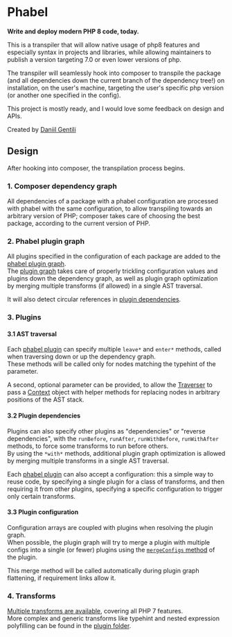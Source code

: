 # Phabel

**Write and deploy modern PHP 8 code, today.**


This is a transpiler that will allow native usage of php8 features and especially syntax in projects and libraries, while allowing maintainers to publish a version targeting 7.0 or even lower versions of php.

The transpiler will seamlessly hook into composer to transpile the package (and all dependencies down the current branch of the dependency tree!) on installation, on the user's machine, targeting the user's specific php version (or another one specified in the config).

This project is mostly ready, and I would love some feedback on design and APIs.

Created by [Daniil Gentili](https://daniil.it)

## Design

After hooking into composer, the transpilation process begins.  

### 1. Composer dependency graph

All dependencies of a package with a phabel configuration are processed with phabel with the same configuration, to allow transpiling towards an arbitrary version of PHP; composer takes care of choosing the best package, according to the current version of PHP.  

### 2. Phabel plugin graph

All plugins specified in the configuration of each package are added to the [phabel plugin graph](https://github.com/phabelio/phabel/blob/master/src/PluginGraph/GraphInternal.php).  
The [plugin graph](https://github.com/phabelio/phabel/blob/master/src/PluginGraph/GraphInternal.php) takes care of properly trickling configuration values and plugins down the dependency graph, as well as plugin graph optimization by merging multiple transforms (if allowed) in a single AST traversal.  

It will also detect circular references in [plugin dependencies](#3-2-plugin-dependencies).

### 3. Plugins

#### 3.1 AST traversal

Each [phabel plugin](https://github.com/phabelio/phabel/blob/master/src/PluginInterface.php) can specify multiple `leave*` and `enter*` methods, called when traversing down or up the dependency graph.  
These methods will be called only for nodes matching the typehint of the parameter.  

A second, optional parameter can be provided, to allow the [Traverser](https://github.com/phabelio/phabel/blob/master/src/Traverser.php) to pass a [Context](https://github.com/phabelio/phabel/blob/master/src/Context.php) object with helper methods for replacing nodes in arbitrary positions of the AST stack.  

#### 3.2 Plugin dependencies

Plugins can also specify other plugins as "dependencies" or "reverse dependencies", with the `runBefore`, `runAfter`, `runWithBefore`, `runWithAfter` methods, to force some transforms to run before others.  
By using the `*with*` methods, additional plugin graph optimization is allowed by merging multiple transforms in a single AST traversal.  

Each [phabel plugin](https://github.com/phabelio/phabel/blob/master/src/PluginInterface.php) can also accept a configuration: this a simple way to reuse code, by specifying a single plugin for a class of transforms, and then requiring it from other plugins, specifying a specific configuration to trigger only certain transforms.  

#### 3.3 Plugin configuration

Configuration arrays are coupled with plugins when resolving the plugin graph.  
When possible, the plugin graph will try to merge a plugin with multiple configs into a single (or fewer) plugins using the [`mergeConfigs` method](https://github.com/phabelio/phabel/blob/master/src/PluginInterface.php) of the plugin.  

This merge method will be called automatically during plugin graph flattening, if requirement links allow it.

### 4. Transforms

[Multiple transforms are available](https://github.com/phabelio/phabel/tree/master/src/Target), covering all PHP 7 features.  
More complex and generic transforms like typehint and nested expression polyfilling can be found in the [plugin folder](https://github.com/phabelio/phabel/tree/master/src/Plugin).  
